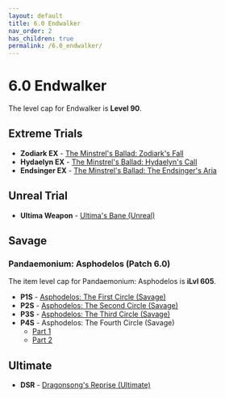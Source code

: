 ```yaml
---
layout: default
title: 6.0 Endwalker
nav_order: 2
has_children: true
permalink: /6.0_endwalker/
---
```


# 6.0 Endwalker

The level cap for Endwalker is **Level 90**.

## Extreme Trials

- **Zodiark EX** - [The Minstrel's Ballad: Zodiark's Fall](extreme_trials/zodiark)
- **Hydaelyn EX** - [The Minstrel's Ballad: Hydaelyn's Call](extreme_trials/hydaelyn)
- **Endsinger EX** - [The Minstrel's Ballad: The Endsinger's Aria](extreme_trials/endsinger)

## Unreal Trial

- **Ultima Weapon** - [Ultima's Bane (Unreal)](unreal_trial/ultima_weapon)

## Savage

### Pandaemonium: Asphodelos (Patch 6.0)

The item level cap for Pandaemonium: Asphodelos is **iLvl 605**.

- **P1S** - [Asphodelos: The First Circle (Savage)](savage_raids/p1s)
- **P2S** - [Asphodelos: The Second Circle (Savage)](savage_raids/p2s)
- **P3S** - [Asphodelos: The Third Circle (Savage)](savage_raids/p3s)
- **P4S** - Asphodelos: The Fourth Circle (Savage)
	- [Part 1](savage_raids/p4s_1)
	- [Part 2](savage_raids/p4s_2)

## Ultimate

- **DSR** - [Dragonsong's Reprise (Ultimate)](../ultimates/dsr)
